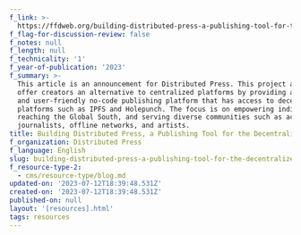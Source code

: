 ```yaml
---
f_link: >-
  https://ffdweb.org/building-distributed-press-a-publishing-tool-for-the-decentralized-web/
f_flag-for-discussion-review: false
f_notes: null
f_length: null
f_technicality: '1'
f_year-of-publication: '2023'
f_summary: >-
  This article is an announcement for Distributed Press. This project aims to
  offer creators an alternative to centralized platforms by providing a scalable
  and user-friendly no-code publishing platform that has access to decentralized
  platforms such as IPFS and Holepunch. The focus is on empowering individuals,
  reaching the Global South, and serving diverse communities such as activists,
  journalists, offline networks, and artists.
title: Building Distributed Press, a Publishing Tool for the Decentralized Web
f_organization: Distributed Press
f_language: English
slug: building-distributed-press-a-publishing-tool-for-the-decentralized-web
f_resource-type-2:
  - cms/resource-type/blog.md
updated-on: '2023-07-12T18:39:48.531Z'
created-on: '2023-07-12T18:39:48.531Z'
published-on: null
layout: '[resources].html'
tags: resources
---
```



